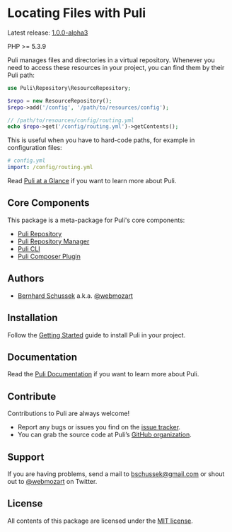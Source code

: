 Locating Files with Puli
========================

Latest release: [1.0.0-alpha3](https://packagist.org/packages/puli/puli#1.0.0-alpha3)

PHP >= 5.3.9

Puli manages files and directories in a virtual repository. Whenever you need
to access these resources in your project, you can find them by their Puli path:

```php
use Puli\Repository\ResourceRepository;

$repo = new ResourceRepository();
$repo->add('/config', '/path/to/resources/config');

// /path/to/resources/config/routing.yml
echo $repo->get('/config/routing.yml')->getContents();
```

This is useful when you have to hard-code paths, for example in configuration
files:

```yaml
# config.yml
import: /config/routing.yml
```

Read [Puli at a Glance] if you want to learn more about Puli.

Core Components
---------------

This package is a meta-package for Puli's core components:

* [Puli Repository]
* [Puli Repository Manager]
* [Puli CLI]
* [Puli Composer Plugin]

Authors
-------

* [Bernhard Schussek] a.k.a. [@webmozart]

Installation
------------

Follow the [Getting Started] guide to install Puli in your project.

Documentation
-------------

Read the [Puli Documentation] if you want to learn more about Puli.

Contribute
----------

Contributions to Puli are always welcome!

* Report any bugs or issues you find on the [issue tracker].
* You can grab the source code at Puli’s [GitHub organization].

Support
-------

If you are having problems, send a mail to bschussek@gmail.com or shout out to
[@webmozart] on Twitter.

License
-------

All contents of this package are licensed under the [MIT license].

[Bernhard Schussek]: http://webmozarts.com
[Getting Started]: http://puli.readthedocs.org/en/latest/getting-started.html
[Puli Documentation]: http://puli.readthedocs.org/en/latest/index.html
[Puli at a Glance]: http://puli.readthedocs.org/en/latest/at-a-glance.html
[Puli Repository]: https://github.com/puli/repository
[Puli Repository Manager]: https://github.com/puli/repository-manager
[Puli CLI]: https://github.com/puli/cli
[Puli Composer Plugin]: https://github.com/puli/composer-plugin
[issue tracker]: https://github.com/puli/puli/issues
[GitHub organization]: https://github.com/puli
[@webmozart]: https://twitter.com/webmozart
[MIT license]: LICENSE
